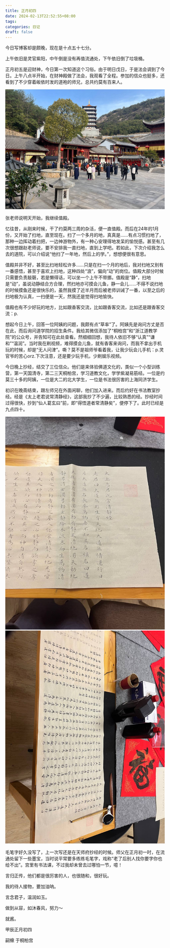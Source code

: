 ```yaml
---
title: 正月初四
date: 2024-02-13T22:52:55+08:00
tags: 
categories: 日记
draft: false
---
```

今日写博客却是颇晚，现在是十点五十七分。

上午依旧是灵官紫阳，中午倒是没有再值流通处，下午依旧倒了垃圾桶。

正月初五是迎财神，今日第一次知道这个习俗。由于明日戊日，于是法会调到了今日。上午八点半开始，在财神殿做了法会，我观看了全程。参加的信众也挺多，还看到了不少穿着皈依时发的道袍的师兄，总共约莫有百来人。

![image.png](https://raw.githubusercontent.com/luo029/blogimage/main/24%200213%20233135.png)

张老师说明天开始，我继续值殿。

忆往昔，从刚来时候，干了约莫两三周的杂活，便一直值殿。而后在24年的1月份，又开始了扫地，直至现在。扫了一个多月的地，真真是……有点习惯扫地了，那种一边挥动着扫把，一边神游物外，有一种心安理得地发呆的愉悦感。甚至有几次很想跟赵老师说，要不安排我一直扫地，直到上学吧。若如此，下次介绍我怎么去的道院，可以介绍说“他扫了一年地，然后上的学。”，想想便很有意思。

值殿并非不好，甚至比扫地轻松许多……只是在扫一个月的地后，我对扫地又别有一番感悟，甚至于喜欢上扫地，这种四处“浪”，偏向“动”的岗位。值殿大部分时候只需要负责敲磬，若是懒得话，可以坐一个上午不带挪。值殿是“静”，扫地是“动”，虽说动静结合方合理，然扫地亦可摸会儿鱼，静一会儿……不得不说扫地的时候摸鱼还是很快乐的，虽然我摸了近半月而后被老师训诫了一番，以至之后的扫地极为认真，一扫便是一天，然我还是觉得扫地愉快。

值殿也有不少好玩的地方，比如跟香客交流，比如跟香客交流，比如还是跟香客交流：p.

想起今日上午，回答一位阿姨的问题，我颇有点“草率”了。阿姨先是询问方丈是否在此，而后询问道学院的招生条件。我给其微信添加了“桐柏宫”和“浙江道教学院”的公众号，并告知可在此处查看。然细细回想，我待人依旧不够“认真”“谦和”“温润”。当时我在刷视频，难得摸会儿鱼，就有香客来询问，而我不拿出手机玩的时候，却是“无人问津”。嘶？莫不是祖师爷看着我，让我少玩会儿手机：p.灵官爷的苦心orz.下次注意，还是要少玩手机，少刷娱乐视频。

今日晚上抄经，结交了三位信众。他们是来体验佛道文化的，类似一个小型训练营，第一天国清寺，第二三天桐柏宫，学习道教文化，学学紫凝易筋经。一位是约莫三十多的阿姨，一位是大二的北大学生，一位是书法很厉害的上海同济学生。

初识在晚斋结束，跟左师兄在外面闲聊，他们加入进来。而后约好在书法教室抄经。经是《太上老君说常清静经》，这部我抄了不少遍，比较熟悉的经。抄经时间过得很快，抄到“仙人葛玄曰”前，即“得悟道者常清静矣”，便停下了。此时已经是九点四十。

![image.png](https://raw.githubusercontent.com/luo029/blogimage/main/24%200213%20233243.png)
![image.png](https://raw.githubusercontent.com/luo029/blogimage/main/24%200213%20233256.png)

毛笔字好久没写了，上一次写还是在天师府抄经的时候。师父在正月初一时，在流通处留下一些墨宝，当时说平常要多练练毛笔字，戏称“老了后别人找你要字你也给不出”。宫里有书法课，不过我却未曾去过哪怕一节，噫！

言归正传，他们都是很厉害的人，也很随和，很好玩。

我的待人接物，要加油呐。

言念君子，温润如玉。

做到从容，如沐春风，努力～

就酱。

甲辰正月初四

嗣檙 于桐柏宫
